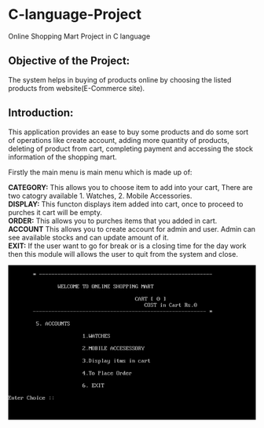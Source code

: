 # C-language-Project
 Online Shopping Mart Project in C language

## Objective of the Project:
The system helps in buying of products online by choosing the listed products from  website(E-Commerce site).

## Introduction:
This application provides an ease to buy some products and do some sort of operations like create account, adding more quantity of products,
deleting of product from cart, completing payment and accessing the stock information of the shopping mart.

Firstly the main menu is  main menu which is made up of:

**CATEGORY:** This allows you to choose item to add into your cart, There are two catogry available 1. Watches, 2. Mobile Accessories.<br>
**DISPLAY:** This functon displays item added into cart, once to proceed to purches it cart will be empty.<br>
**ORDER:** This allows you to purches items that you added in cart.<br>
**ACCOUNT** This allows you to create account for admin and user. Admin can see available stocks and can update amount of it.<br>
**EXIT:** If the user want to go for break or is a closing time for the day work then this module will allows the user to quit from the system and close.

![ScreenShot of Options](https://github.com/manjirikolte/C-language-Project/blob/master/screenShot/Screen1.png)

